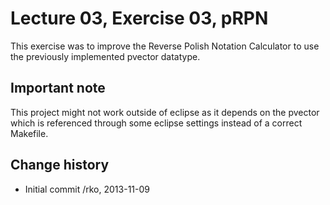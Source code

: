 Lecture 03, Exercise 03, pRPN
=============================

This exercise was to improve the Reverse Polish Notation Calculator
to use the previously implemented pvector datatype.

Important note
--------------

This project might not work outside of eclipse as it depends on the pvector which
is referenced through some eclipse settings instead of a correct Makefile.


Change history
--------------

* Initial commit /rko, 2013-11-09

